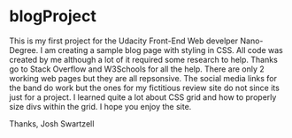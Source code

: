 # blogProject

This is my first project for the Udacity Front-End Web develper Nano-Degree. I am creating a sample blog page with styling in CSS. All code was created by me although a lot of it required some research to help. Thanks go to Stack Overflow and W3Schools for all the help. There are only 2 working web pages but they are all repsonsive. The social media links for the band do work but the ones for my fictitious review site do not since its just for a project. I learned quite a lot about CSS grid and how to properly size divs within the grid. I hope you enjoy the site.

Thanks,
Josh Swartzell
